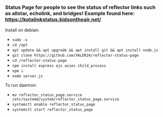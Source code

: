 ### Status Page for people to see the status of reflector links such as allstar, echolink, and bridges! Example found here: https://kotalinkstatus.kidsontheair.net/

Install on debian:
 
 - `sudo -s`
 - `cd /opt`
 - `apt update && apt upgrade && apt install git && apt install node.js`
 - `git clone https://github.com/VALER24/reflector-status-page`
 - `cd /reflector-status-page`
 - `npm install express ejs axios child_process`
 - `npm i`
 - `node server.js`

To run daemon:

 - `mv reflector_status_page.service /etc/systemd/system/reflector_status_page.service`
 - `systemctl enable reflector_status_page`
 - `systemctl start reflector_status_page`
